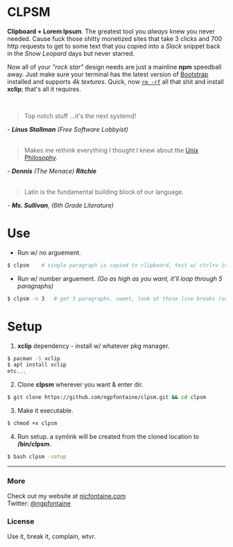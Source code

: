 # CLPSM

**Clipboard + Lorem Ipsum**. The greatest tool you _always_ knew you never needed. Cause fuck those shitty monetized sites that take 3 clicks and 700 http requests to get to some text that you copied into a _Slack_ snippet back in the _Snow Leopard_ days but never starred.   

Now all of your _"rock star"_ design needs are just a mainline **npm** speedball away. Just make sure your terminal has the latest version of [Bootstrap](https://giphy.com/gifs/tqKjGPAgbNVPq/html5) installed and supports _4k textures_. Quick, now [`rm -rf`](https://giphy.com/gifs/3o8doR2qGIXQDGCVoY/html5) all that shit and install **xclip**; that's all it requires.
   
<br>

> Top notch stuff ...it's the next systemd!    

_- **Linus Stallman** (Free Software Lobbyist)_   
<br>      
   

> Makes me rethink everything I thought I knew about the [Unix Philosophy](http://www.cinema52.com/2013/wp-content/uploads/2013/05/MalcolmExperiment2.png).    

_- **Dennis** (The Menace) **Ritchie**_   
<br>      
   

> Latin is the fundamental building block of our language.     

_- **Ms. Sullivan**, (6th Grade Literature)_
<br>     
   
# Use   

- Run w/ no arguement.
```bash
$ clpsm    # single paragraph is copied to clipboard, test w/ ctrl+v into text editor. nice.
```

- Run w/ number arguement. _(Go as high as you want, it'll loop through 5 paragraphs)_
```bash
$ clpsm -n 3   # get 3 paragraphs. sweet, look at those line breaks (oof).
```   

# Setup   

1. **xclip** dependency - install w/ whatever pkg manager.    
```bash
$ pacman -S xclip
$ apt install xclip
etc...
```

2. Clone **clpsm** wherever you want & enter dir.
```bash
$ git clone https://github.com/ngpfontaine/clpsm.git && cd clpsm
```

3. Make it executable.
```bash
$ chmod +x clpsm
```

4. Run setup. a symlink will be created from the cloned location to **/bin/clpsm**.
```bash
$ bash clpsm -setup
```

---

### More
Check out my website at [nicfontaine.com](https://nicfontaine.com)  
Twitter: [@ngpfontaine](https://twitter.com/ngpfontaine)

### License
Use it, break it, complain, wtvr.
